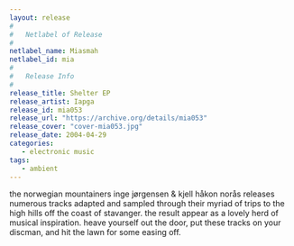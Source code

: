 ```yaml
---
layout: release
#
#   Netlabel of Release
#
netlabel_name: Miasmah
netlabel_id: mia
#
#   Release Info
#
release_title: Shelter EP
release_artist: Iapga
release_id: mia053
release_url: "https://archive.org/details/mia053"
release_cover: "cover-mia053.jpg"
release_date: 2004-04-29
categories:
   - electronic music
tags:
   - ambient
---
```

the norwegian mountainers inge jørgensen &amp; kjell håkon norås releases numerous tracks adapted and sampled through their myriad of trips to the high hills off the coast of stavanger. the result appear as a lovely herd of musical inspiration. heave yourself out the door, put these tracks on your discman, and hit the lawn for some easing off.